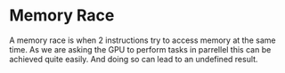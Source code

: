 # Memory Race

A memory race is when 2 instructions try to access memory at the same time. As we are asking the GPU
to perform tasks in parrellel this can be achieved quite easily. And doing so can lead to an
undefined result.